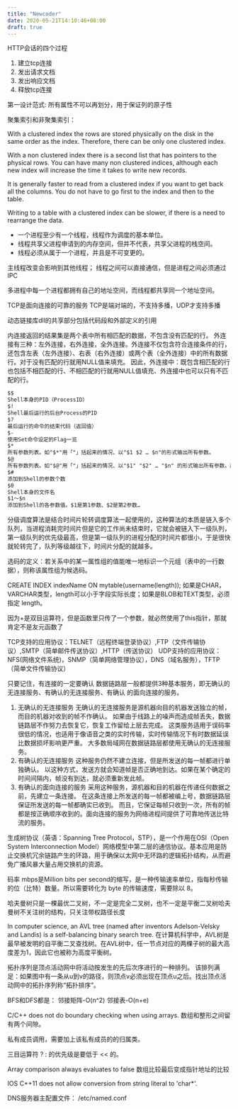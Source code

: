 ```yaml
---
title: "Newcoder"
date: 2020-05-21T14:10:46+08:00
draft: true
---
```


HTTP会话的四个过程
1. 建立tcp连接
2. 发出请求文档
3. 发出响应文档
4. 释放tcp连接



第一设计范式:  所有属性不可以再划分，用于保证列的原子性

聚集索引和非聚集索引：

With a clustered index the rows are stored physically on the disk in the same order as the index. Therefore, there can be only one clustered index.

With a non clustered index there is a second list that has pointers to the physical rows. You can have many non clustered indices, although each new index will increase the time it takes to write new records.

It is generally faster to read from a clustered index if you want to get back all the columns. You do not have to go first to the index and then to the table.

Writing to a table with a clustered index can be slower, if there is a need to rearrange the data.

- 一个进程至少有一个线程，线程作为调度的基本单位。
- 线程共享父进程申请到的内存空间，但并不代表，共享父进程的栈空间。
- 线程必须从属于一个进程，并且是不可变更的。

主线程改变会影响到其他线程；
线程之间可以直接通信，但是进程之间必须通过IPC

多进程中每一个进程都拥有自己的地址空间，而线程都共享同一个地址空间。

TCP是面向连接的可靠的服务
TCP是端对端的，不支持多播，UDP才支持多播

动态链接库dll的共享部分包括代码段和外部定义的引用

内连接返回的结果集是两个表中所有相匹配的数据，不包含没有匹配的行。
外连接有三种：左外连接，右外连接，全外连接。外连接不仅包含符合连接条件的行，还包含左表（左外连接）、右表（右外连接）或两个表（全外连接）中的所有数据行。对于没有匹配的行就用NULL值来填充。
因此，外连接中：既包含相匹配的行也包括不相匹配的行、不相匹配的行就用NULL值填充、外连接中也可以只有不匹配的行。

```txt
$$
Shell本身的PID（ProcessID）
$!
Shell最后运行的后台Process的PID
$?
最后运行的命令的结束代码（返回值）
$-
使用Set命令设定的Flag一览
$*
所有参数列表。如"$*"用「"」括起来的情况、以"$1 $2 … $n"的形式输出所有参数。
$@
所有参数列表。如"$@"用「"」括起来的情况、以"$1" "$2" … "$n" 的形式输出所有参数。所以适合绝大多数情况。
$#
添加到Shell的参数个数
$0
Shell本身的文件名
$1～$n
添加到Shell的各参数值。$1是第1参数、$2是第2参数…
```

分级调度算法是结合时间片轮转调度算法一起使用的，这种算法的本质是链入多个队列，当进程消耗完时间片但是它的工作尚未结束时，它就会被链入下一级队列，第一级队列的优先级最高，但是第一级队列的进程分配的时间片都很小，于是很快就轮转完了，队列等级越往下，时间片分配的就越多。

选码的定义：若关系中的某一属性组的值能唯一地标识一个元组（表中的一行数据），则称该属性组为候选码。

CREATE INDEX indexName ON mytable(username(length)); 
如果是CHAR，VARCHAR类型，length可以小于字段实际长度；如果是BLOB和TEXT类型，必须指定 length。

因为+是双目运算符，但是函数里只传了一个参数，就必然使用了this指针，那就肯定不是友元函数了

TCP支持的应用协议：TELNET（远程终端登录协议）,FTP（文件传输协议）,SMTP（简单邮件传送协议）,HTTP（传送协议）
UDP支持的应用协议：NFS(网络文件系统)，SNMP（简单网络管理协议），DNS（域名服务），TFTP（简单文件传输协议）

只要记住，有连接的一定要确认
数据链路层一般都提供3种基本服务，即无确认的无连接服务、有确认的无连接服务、有确认 的面向连接的服务。 
1. 无确认的无连接服务 无确认的无连接服务是源机器向目的机器发送独立的帧，而目的机器对收到的帧不作确认。 如果由于线路上的噪声而造成帧丢失，数据链路层不作努力去恢复它，恢复工作留给上层去完成。 这类服务适用于误码率很低的情况，也适用于像语音之类的实时传输，实时传输情况下有时数据延误比数据损坏影响更严重。 大多数局域网在数据链路层都使用无确认的无连接服务。 
2. 有确认的无连接服务 这种服务仍然不建立连接，但是所发送的每一帧都进行单独确认。 以这种方式，发送方就会知道帧是否正确地到达。如果在某个确定的时间间隔内，帧没有到达，就必须重新发此帧。 
3. 有确认的面向连接的服务 采用这种服务，源机器和目的机器在传递任何数据之前，先建立一条连接。 在这条连接上所发送的每一帧都被编上号，数据链路层保证所发送的每一帧都确实已收到。 而且，它保证每帧只收到一次，所有的帧都是按正确顺序收到的。面向连接的服务为网络进程间提供了可靠地传送比特流的服务。

生成树协议（英语：Spanning Tree Protocol，STP），是一个作用在OSI（Open System Interconnection Model）网络模型中第二层的通信协议。基本应用是防止交换机冗余链路产生的环路，用于确保以太网中无环路的逻辑拓扑结构，从而避免广播风暴大量占用交换机的资源。

码率 mbps是Million bits per second的缩写，是一种传输速率单位，指每秒传输的位（比特）数量。所以需要转化为 byte 的传输速度，需要除以 8。

哈夫曼树只是一棵最优二叉树，不一定是完全二叉树，也不一定是平衡二叉树哈夫曼树不关注树的结构，只关注带权路径长度

In computer science, an AVL tree (named after inventors Adelson-Velsky and Landis) is a self-balancing binary search tree.
在计算机科学中，AVL树是最早被发明的自平衡二叉查找树。在AVL树中，任一节点对应的两棵子树的最大高度差为1，因此它也被称为高度平衡树。

拓扑序列是顶点活动网中将活动按发生的先后次序进行的一种排列。
该排列满足：如果图中有一条从u到v的路径，则顶点v必须出现在顶点u之后。找出顶点活动网中的拓扑序列称“拓扑排序”。

BFS和DFS都是：
邻接矩阵-O(n^2)
邻接表-O(n+e)

C/C++ does not do boundary checking when using arrays.
数组和整形之间留有两个间隙。

私有成员调用，需要加上该私有成员的的归属类。

三目运算符 ? : 的优先级是要低于 << 的。

Array comparison always evaluates to false
数组比较最后变成指针地址的比较

IOS C++11 does not allow conversion from string literal to 'char*'.

DNS服务器主配置文件：  /etc/named.conf